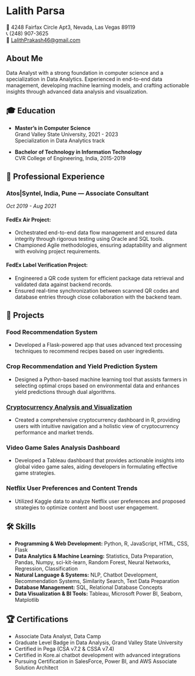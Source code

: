 # Lalith Parsa
📍 4248 Fairfax Circle Apt3, Nevada, Las Vegas 89119  
📞 (248) 907-3625  
📧 [LalithPrakash46@gmail.com](mailto:LalithPrakash46@gmail.com)

## About Me
Data Analyst with a strong foundation in computer science and a specialization in Data Analytics. Experienced in end-to-end data management, developing machine learning models, and crafting actionable insights through advanced data analysis and visualization.

## 🎓 Education
- **Master’s in Computer Science**  
  Grand Valley State University, 2021 - 2023  
  Specialization in Data Analytics track  

- **Bachelor of Technology in Information Technology**  
  CVR College of Engineering, India, 2015-2019  

## 💼 Professional Experience
### Atos|Syntel, India, Pune — Associate Consultant
_Oct 2019 - Aug 2021_
#### FedEx Air Project:
- Orchestrated end-to-end data flow management and ensured data integrity through rigorous testing using Oracle and SQL tools.
- Championed Agile methodologies, ensuring adaptability and alignment with evolving project requirements.

#### FedEx Label Verification Project:
- Engineered a QR code system for efficient package data retrieval and validated data against backend records.
- Ensured real-time synchronization between scanned QR codes and database entries through close collaboration with the backend team.

## 🚀 Projects
### Food Recommendation System
- Developed a Flask-powered app that uses advanced text processing techniques to recommend recipes based on user ingredients.

### Crop Recommendation and Yield Prediction System
- Designed a Python-based machine learning tool that assists farmers in selecting optimal crops based on environmental data and enhances yield predictions through dual algorithms.

### [Cryptocurrency Analysis and Visualization](Dashboard_URL)
- Created a comprehensive cryptocurrency dashboard in R, providing users with intuitive navigation and a holistic view of cryptocurrency performance and market trends.

### Video Game Sales Analysis Dashboard
- Developed a Tableau dashboard that provides actionable insights into global video game sales, aiding developers in formulating effective game strategies.

### Netflix User Preferences and Content Trends
- Utilized Kaggle data to analyze Netflix user preferences and proposed strategies to optimize content and boost user engagement.

## 🛠 Skills
- **Programming & Web Development:** Python, R, JavaScript, HTML, CSS, Flask
- **Data Analytics & Machine Learning:** Statistics, Data Preparation, Pandas, Numpy, sci-kit-learn, Random Forest, Neural Networks, Regression, Classification
- **Natural Language & Systems:** NLP, Chatbot Development, Recommendation Systems, Similarity Search, Text Data Preparation
- **Database Management:** SQL, Relational Database Concepts
- **Data Visualization & BI Tools:** Tableau, Microsoft Power BI, Seaborn, Matplotlib

## 🏆 Certifications
- Associate Data Analyst, Data Camp
- Graduate Level Badge in Data Analysis, Grand Valley State University
- Certified in Pega (CSA v7.2 & CSSA v7.4)
- Certified in Kore.ai chatbot development with advanced integrations
- Pursuing Certification in SalesForce, Power BI, and AWS Associate Solution Architect
